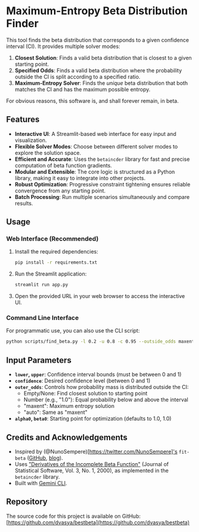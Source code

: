# Maximum-Entropy Beta Distribution Finder

This tool finds the beta distribution that corresponds to a given confidence interval (CI). It provides multiple solver modes:

1.  **Closest Solution**: Finds a valid beta distribution that is closest to a given starting point.
2.  **Specified Odds**: Finds a valid beta distribution where the probability outside the CI is split according to a specified ratio.
3.  **Maximum-Entropy Solver**: Finds the *unique* beta distribution that both matches the CI and has the maximum possible entropy.

For obvious reasons, this software is, and shall forever remain, in beta.

## Features

-   **Interactive UI**: A Streamlit-based web interface for easy input and visualization.
-   **Flexible Solver Modes**: Choose between different solver modes to explore the solution space.
-   **Efficient and Accurate**: Uses the `betaincder` library for fast and precise computation of beta function gradients.
-   **Modular and Extensible**: The core logic is structured as a Python library, making it easy to integrate into other projects.
-   **Robust Optimization**: Progressive constraint tightening ensures reliable convergence from any starting point.
-   **Batch Processing**: Run multiple scenarios simultaneously and compare results.

## Usage

### Web Interface (Recommended)

1.  Install the required dependencies:
    ```bash
    pip install -r requirements.txt
    ```

2.  Run the Streamlit application:
    ```bash
    streamlit run app.py
    ```

3.  Open the provided URL in your web browser to access the interactive UI.

### Command Line Interface

For programmatic use, you can also use the CLI script:

```bash
python scripts/find_beta.py -l 0.2 -u 0.8 -c 0.95 --outside_odds maxent
```

## Input Parameters

- **`lower`, `upper`**: Confidence interval bounds (must be between 0 and 1)
- **`confidence`**: Desired confidence level (between 0 and 1)
- **`outer_odds`**: Controls how probability mass is distributed outside the CI:
  - Empty/None: Find closest solution to starting point
  - Number (e.g., "1.0"): Equal probability below and above the interval
  - "maxent": Maximum entropy solution
  - "auto": Same as "maxent"
- **`alpha0`, `beta0`**: Starting point for optimization (defaults to 1.0, 1.0)

## Credits and Acknowledgements

-   Inspired by (@NunoSempere)[https://twitter.com/NunoSempere]'s `fit-beta` ([GitHub](https://github.com/quantified-uncertainty/fit-beta), [blog](https://nunosempere.com/blog/2023/03/15/fit-beta/)).
-   Uses ["Derivatives of the Incomplete Beta Function"](https://www.jstatsoft.org/article/view/v003i01) (Journal of Statistical Software, Vol. 3, No. 1, 2000), as implemented in the `betaincder` library.
-   Built with [Gemini CLI](https://github.com/google/gemini-cli).

## Repository

The source code for this project is available on GitHub:
[https://github.com/dvasya/bestbeta](https://github.com/dvasya/bestbeta)

